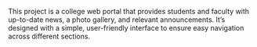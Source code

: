 This project is a college web portal that provides students and faculty with up-to-date news, a photo gallery, and relevant announcements. It’s designed with a simple, user-friendly interface to ensure easy navigation across different sections.
